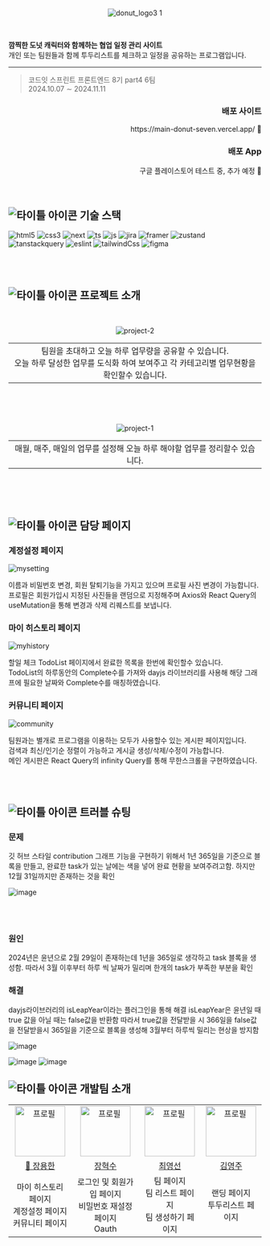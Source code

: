 <br>

<div align="center">

![donut_logo3 1](https://github.com/user-attachments/assets/46b777fe-4998-4ff2-aed7-e54ab6a2f9a6)

</div>

<br>

**깜찍한 도넛 캐릭터와 함께하는 협업 일정 관리 사이트** <br>
개인 또는 팀원들과 함께 투두리스트를 체크하고 일정을 공유하는 프로그램입니다.

---

> <p>코드잇 스프린트 프론트엔드 8기 part4 6팀 <br> 2024.10.07 ∼ 2024.11.11</p>

<div align="right">
<h3>배포 사이트</h3>
https://main-donut-seven.vercel.app/ 🔗
<h3>배포 App</h3>
구글 플레이스토어 테스트 중, 추가 예정 🔗
</div>

<br>
<br>

## ![타이틀 아이콘](https://github.com/user-attachments/assets/cfce5fa2-f2be-4b56-92ee-41563e64c22a) <span>기술 스택</span>

![html5](https://img.shields.io/badge/html5-E34F26?style=for-the-badge&logo=html5&logoColor=black)
![css3](https://img.shields.io/badge/css3-1572B6?style=for-the-badge&logo=css3&logoColor=black)
![next](https://img.shields.io/badge/Next.js-ffffff?style=for-the-badge&logo=next.js&logoColor=black)
![ts](https://img.shields.io/badge/TypeScript-007ACC?style=for-the-badge&logo=typescript&logoColor=white)
![js](https://img.shields.io/badge/JavaScript-F7DF1E?style=for-the-badge&logo=javaScript&logoColor=black)
![jira](https://img.shields.io/badge/Jira-0052CC?style=for-the-badge&logo=jira&logoColor=white)
![framer](https://img.shields.io/badge/Framer-0055FF?style=for-the-badge&logo=framer&logoColor=white)
![zustand](https://img.shields.io/badge/zustand-20232A?style=for-the-badge&logo=zustand&logoColor=white)
![tanstackquery](https://img.shields.io/badge/tanstackquery-20232A?style=for-the-badge&logo=tanstackquery&logoColor=white)
![eslint](https://img.shields.io/badge/eslint-4B32C3?style=for-the-badge&logo=eslint&logoColor=white)
![tailwindCss](https://img.shields.io/badge/Tailwind_CSS-38B2AC?style=for-the-badge&logo=tailwind-css&logoColor=white)
![figma](https://img.shields.io/badge/figma-F24E1E?style=for-the-badge&logo=figma&logoColor=black)

<br>
<br>

## ![타이틀 아이콘](https://github.com/user-attachments/assets/cfce5fa2-f2be-4b56-92ee-41563e64c22a) 프로젝트 소개

<br>

<div align="center">
  
![project-2](https://github.com/user-attachments/assets/3f1be51f-bbb1-487b-920f-f53a543ba545)

<table align="center">
<tr>

<td  align="center">팀원을 초대하고 오늘 하루 업무량을 공유할 수 있습니다. <br>오늘 하루 달성한 업무를 도식화 하여 보여주고 각 카테고리별 업무현황을 확인할수 있습니다.</td>
</tr>
</table>

<br>
<br>
<br>

<div align="center">
  
![project-1](https://github.com/user-attachments/assets/42d090d6-74eb-4b22-84c9-4510a6ba32d4)

<table align="center">
<tr>
<td  align="center">매월, 매주, 매일의 업무를 설정해 오늘 하루 해야할 업무를 정리할수 있습니다.
</tr>
</table>

<br>
<br>
<br>

<div align='left'>

## ![타이틀 아이콘](https://github.com/user-attachments/assets/cfce5fa2-f2be-4b56-92ee-41563e64c22a) 담당 페이지

### 계정설정 페이지

![mysetting](https://github.com/user-attachments/assets/9590372d-b70c-4f7e-917b-7f0f7bb2dbc0)

이름과 비밀번호 변경, 회원 탈퇴기능을 가지고 있으며 프로필 사진 변경이 가능합니다.
<br>
프로필은 회원가입시 지정된 사진들을 랜덤으로 지정해주며
Axios와 React Query의 useMutation을 통해 변경과 삭제 리퀘스트를 보냅니다.
<br>

### 마이 히스토리 페이지

![myhistory](https://github.com/user-attachments/assets/62132de3-af49-4179-b995-7e9e38d99b86)

할일 체크 TodoList 페이지에서 완료한 목록을 한번에 확인할수 있습니다.
<br>
TodoList의 하루동안의 Complete수를 가져와 dayjs 라이브러리를 사용해 해당 그래프에 필요한 날짜와 Complete수를 매칭하였습니다.

### 커뮤니티 페이지

![community](https://github.com/user-attachments/assets/74573932-194e-4b90-b0fb-339e2cffa45f)

팀원과는 별개로 프로그램을 이용하는 모두가 사용할수 있는 게시판 페이지입니다.
<br>
검색과 최신/인기순 정렬이 가능하고 게시글 생성/삭제/수정이 가능합니다.
<br>
메인 게시판은 React Query의 infinity Query를 통해 무한스크롤을 구현하였습니다.

<br>
<br>

## ![타이틀 아이콘](https://github.com/user-attachments/assets/cfce5fa2-f2be-4b56-92ee-41563e64c22a) 트러블 슈팅

### 문제

깃 허브 스타일 contribution 그래프 기능을 구현하기 위해서 1년 365일을 기준으로 블록을 만들고, 완료한 task가 있는 날에는 색을 넣어 완료 현황을 보여주려고함. 하지만 12월 31일까지만 존재하는 것을 확인

![image](https://github.com/user-attachments/assets/f48f657c-3c2f-4824-a09e-5e2644c2cdfd)

<br>
<br>

### 원인

2024년은 윤년으로 2월 29일이 존재하는데 1년을 365일로 생각하고 task 블록을 생성함. 따라서 3월 이후부터 하루 씩 날짜가 밀리며 한개의 task가 부족한 부분을 확인

### 해결

dayjs라이브러리의 isLeapYear이라는 플러그인을 통해 해결
<dr>
isLeapYear은 윤년일 때 true 값을 아닐 때는 false값을 반환함 따라서 true값을 전달받을 시 366일을 false값을 전달받을시 365일을 기준으로 블록을 생성해 3월부터 하루씩 밀리는 현상을 방지함

![image](https://github.com/user-attachments/assets/b440c511-2785-4143-a3ed-13a13827a08f)

![image](https://github.com/user-attachments/assets/b9815e4e-fae4-44fa-b578-bb788213924e)
![image](https://github.com/user-attachments/assets/cc1463e0-4a25-4459-8a6c-3d49e1b4bfde)

<div align='left'>

## ![타이틀 아이콘](https://github.com/user-attachments/assets/cfce5fa2-f2be-4b56-92ee-41563e64c22a) 개발팀 소개

<table align="center">
    <tr align="center">
        <td> <img src="https://avatars.githubusercontent.com/u/169638454?v=4" alt="프로필" width="100" /></td>
        <td><img src="https://avatars.githubusercontent.com/u/127027889?v=4" alt="프로필" width="100" /></td>
        <td><img src="https://avatars.githubusercontent.com/u/169438556?v=4" alt="프로필" width="100" /></td>
        <td><img src="https://github.com/user-attachments/assets/361ebb81-b0d1-4483-918e-82beff58bbad" alt="프로필" width="100" /></td>
    </tr>
    <tr align="center">
        <td><a href="https://github.com/jangyonghan">👑 장용한</a></td>
        <td><a href="https://github.com/hyeoksuJ">장혁수</a></td>
        <td><a href="https://github.com/choi-youngsun">최영선</a></td>
        <td><a href="https://github.com/purplenib">김영주</a></td>
    </tr>
      <tr align="center" >
        <td>마이 히스토리 페이지<br>계정설정 페이지<br>커뮤니티 페이지</td>
        <td>로그인 및 회원가입 페이지<br>비밀번호 재설정 페이지<br>Oauth</td>
        <td>팀 페이지<br>팀 리스트 페이지<br>팀 생성하기 페이지</td>
        <td>랜딩 페이지<br>투두리스트 페이지</td>
    </tr>
</table>

<br>
